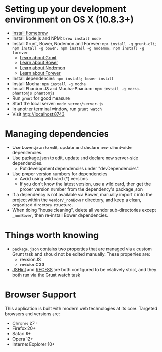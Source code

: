 # Setting up your development environment on OS X (10.8.3+)
- [Install Homebrew](http://mxcl.github.io/homebrew/)
- Install Node.js and NPM: `brew install node`
- Install Grunt, Bower, Nodemon and Forever: `npm install -g grunt-cli; npm install -g bower; npm install -g nodemon; npm install -g forever`
  - [Learn about Grunt](http://gruntjs.com/)
  - [Learn about Bower](http://bower.io/)
  - [Learn about Nodemon](http://remy.github.io/nodemon/)
  - [Learn about Forever](https://github.com/nodejitsu/forever)
- Install dependencies: `npm install; bower install`
- Install Mocha: `npm install -g mocha`
- Install PhantomJS and Mocha-Phantom: `npm install -g mocha-phantomjs phantomjs`
- Run `grunt` for good measure
- Start the local server: `node server/server.js`
- In another terminal window, run `grunt watch`
- Visit <http://localhost:8743>

# Managing dependencies
- Use bower.json to edit, update and declare new client-side dependencies.
- Use package.json to edit, update and declare new server-side dependencies.
  - Put development dependencies under "devDependencies".
- Use proper version numbers for dependencies
  - Avoid using wild card (*) versions
  - If you don't know the latest version, use a wild card, then get the proper version number from the dependency's package.json
- If a dependency is not available via Bower, manually import it into the project within the `vendor/_nonBower` directory,
and keep a clean, organized directory structure.
- When doing "house cleaning", delete all vendor sub-directories except `_nonBower`, then re-install Bower dependencies.

# Things worth knowing
- `package.json` contains two properties that are managed via a custom Grunt task and should not be edited manually. These properties are:
  - revisionJS
  - revisionCSS
- [JSHint](http://www.jshint.com/) and [RECESS](http://twitter.github.io/recess/) are both configured to be relatively strict, and they both run via the Grunt watch task

# Browser Support
This application is built with modern web technologies at its core. Targeted browsers and versions are:
- Chrome 27+
- Firefox 20+
- Safari 6+
- Opera 12+
- Internet Explorer 10+